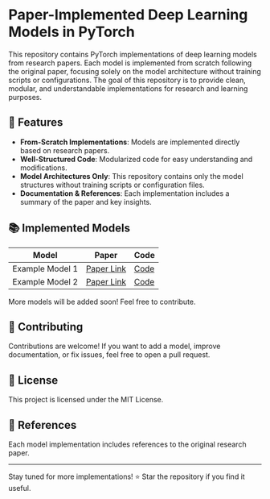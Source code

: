 # Paper-Implemented Deep Learning Models in PyTorch

This repository contains PyTorch implementations of deep learning models from research papers. Each model is implemented from scratch following the original paper, focusing solely on the model architecture without training scripts or configurations. The goal of this repository is to provide clean, modular, and understandable implementations for research and learning purposes.

## 📌 Features
- **From-Scratch Implementations**: Models are implemented directly based on research papers.
- **Well-Structured Code**: Modularized code for easy understanding and modifications.
- **Model Architectures Only**: This repository contains only the model structures without training scripts or configuration files.
- **Documentation & References**: Each implementation includes a summary of the paper and key insights.

## 📚 Implemented Models
| Model | Paper | Code |
|--------|--------|--------|
| Example Model 1 | [Paper Link](#) | [Code](#) |
| Example Model 2 | [Paper Link](#) | [Code](#) |

More models will be added soon! Feel free to contribute.

## 📄 Contributing
Contributions are welcome! If you want to add a model, improve documentation, or fix issues, feel free to open a pull request.

## 📜 License
This project is licensed under the MIT License.

## 🔗 References
Each model implementation includes references to the original research paper.

---
Stay tuned for more implementations! ⭐ Star the repository if you find it useful.

